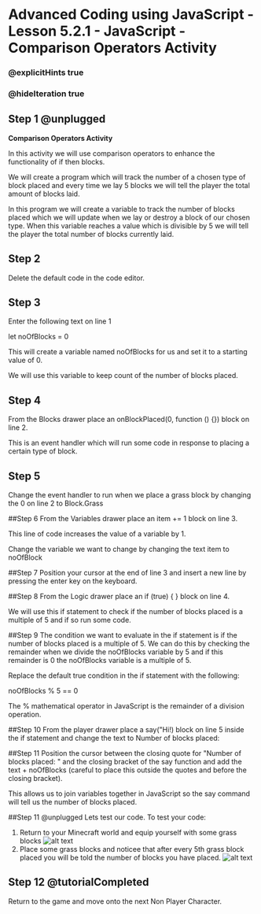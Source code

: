 # Advanced Coding using JavaScript - Lesson 5.2.1 - JavaScript - Comparison Operators Activity

### @explicitHints true
### @hideIteration true

## Step 1 @unplugged
**Comparison Operators Activity**

In this activity we will use comparison operators to enhance the functionality of if then blocks.

We will create a program which will track the number of a chosen type of block placed and every time we lay 5 blocks we will tell the player the total amount of blocks laid.

In this program we will create a variable to track the number of blocks placed which we will update when we lay or destroy a block of our chosen type. When this variable reaches a value which is divisible by 5 we will tell the player the total number of blocks currently laid.

## Step 2
Delete the default code in the code editor.

## Step 3 
Enter the following text on line 1

let noOfBlocks = 0

This will create a variable named noOfBlocks for us and set it to a starting value of 0.

We will use this variable to keep count of the number of blocks placed.

## Step 4 
From the Blocks drawer place an onBlockPlaced(0, function () {}) block on line 2.

This is an event handler which will run some code in response to placing a certain type of block.

## Step 5
Change the event handler to run when we place a grass block by changing the 0 on line 2 to Block.Grass

##Step 6
From the Variables drawer place an item += 1 block on line 3.

This line of code increases the value of a variable by 1.

Change the variable we want to change by changing the text item to noOfBlock

##Step 7
Position your cursor at the end of line 3 and insert a new line by pressing the enter key on the keyboard.

##Step 8
From the Logic drawer place an if (true) { } block on line 4.

We will use this if statement to check if the number of blocks placed is a multiple of 5 and if so run some code.

##Step 9
The condition we want to evaluate in the if statement is if the number of blocks placed is a multiple of 5. We can do this by checking the remainder when we divide the noOfBlocks variable by 5 and if this remainder is 0 the noOfBlocks variable is a multiple of 5.

Replace the default true condition in the if statement with the following:

noOfBlocks % 5 == 0

The % mathematical operator in JavaScript is the remainder of a division operation.

##Step 10
From the player drawer place a say("Hi!) block on line 5 inside the if statement and change the text to Number of blocks placed:

##Step 11
Position the cursor between the closing quote for "Number of blocks placed: " and the closing bracket of the say function and add the text + noOfBlocks (careful to place this outside the quotes and before the closing bracket).

This allows us to join variables together in JavaScript so the say command will tell us the number of blocks placed.

##Step 11 @unplugged
Lets test our code.
To test your code:
1. Return to your Minecraft world and equip yourself with some grass blocks
![alt text](https://advancedjs.codingcredentials.com/Lesson5/5.2.1/images/1.jpg?raw=true "Test")
2. Place some grass blocks and noticee that after every 5th grass block placed you will be told the number of blocks you have placed.
![alt text](https://advancedjs.codingcredentials.com/Lesson5/5.2.1/images/2.jpg?raw=true "Test")

## Step 12 @tutorialCompleted
Return to the game and move onto the next Non Player Character.